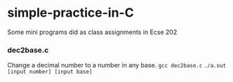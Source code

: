 # simple-practice-in-C
Some mini programs did as class assignments in Ecse 202

### dec2base.c
Change a decimal number to a number in any base. 
`gcc dec2base.c`
`./a.out [input number] [input base]` 
